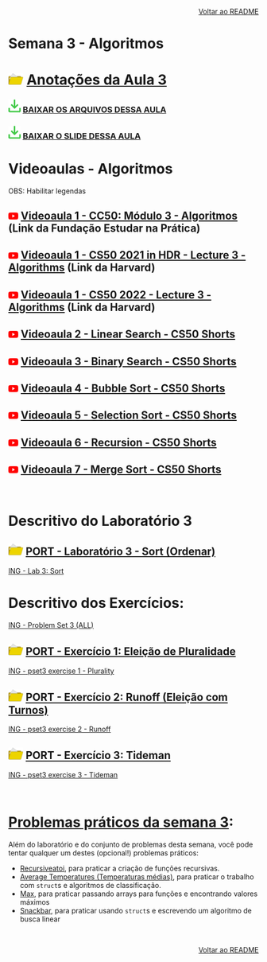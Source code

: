 <p align="right">
   <a href="https://github.com/GersonESantos/CS50">Voltar ao README</a>
</p>

# Semana 3 - Algoritmos  
# <img src="assets/folderOpen2.svg" width=30 /> [Anotações da Aula 3](semana3/aula3.md)  

### <img src="assets/baixar.svg" width=25 /> [BAIXAR OS ARQUIVOS DESSA AULA](./assets/ArquivosZips/semana3/src3.zip)  
### <img src="assets/baixar.svg" width=25 /> [BAIXAR O SLIDE DESSA AULA](./assets/aula3/Algoritmo(2022).pdf)  


# Videoaulas - Algoritmos  

<p>OBS: Habilitar legendas</p>

## <img src="assets/youtube.svg" width=20 /> [Videoaula 1 - CC50: Módulo 3 - Algoritmos](https://youtu.be/oBOTNWx0EzY) (Link da Fundação Estudar na Prática)  

## <img src="assets/youtube.svg" width=20 /> [Videoaula 1 - CS50 2021 in HDR - Lecture 3 - Algorithms](https://youtu.be/yb0PY3LX2x8) (Link da Harvard)  

## <img src="assets/youtube.svg" width=20 /> [Videoaula 1 - CS50 2022 - Lecture 3 - Algorithms](https://youtu.be/SXujiYWM9l8) (Link da Harvard)  

## <img src="assets/youtube.svg" width=20 /> [Videoaula 2 - Linear Search - CS50 Shorts](https://www.youtube.com/watch?v=TwsgCHYmbbA&t=4s)  

## <img src="assets/youtube.svg" width=20 /> [Videoaula 3 - Binary Search - CS50 Shorts](https://www.youtube.com/watch?v=T98PIp4omUA&t=1s)  

## <img src="assets/youtube.svg" width=20 /> [Videoaula 4 - Bubble Sort - CS50 Shorts](https://www.youtube.com/watch?v=RT-hUXUWQ2I)  

## <img src="assets/youtube.svg" width=20 /> [Videoaula 5 - Selection Sort - CS50 Shorts](https://www.youtube.com/watch?v=3hH8kTHFw2A)  

## <img src="assets/youtube.svg" width=20 /> [Videoaula 6 - Recursion - CS50 Shorts](https://www.youtube.com/watch?v=mz6tAJMVmfM)  

## <img src="assets/youtube.svg" width=20 /> [Videoaula 7 - Merge Sort - CS50 Shorts](https://www.youtube.com/watch?v=Ns7tGNbtvV4&t=1s)  

&nbsp;

# Descritivo do Laboratório 3

## <img src="assets/folderOpen2.svg" width=30 /> [PORT - Laboratório 3 - Sort (Ordenar)](https://github.com/GersonESantos/CS50semana3/sort)  
[ING - Lab 3: Sort](https://cs50.harvard.edu/x/2023/labs/3/) 


# Descritivo dos Exercícios: 
[ING - Problem Set 3 (ALL)](https://cs50.harvard.edu/x/2023/psets/3/)  

## <img src="assets/folderOpen2.svg" width=30 /> [PORT - Exercício 1: Eleição de Pluralidade](https://github.com/GersonESantos/CS50semana3/plurality)  
[ING - pset3 exercise 1 - Plurality](https://cs50.harvard.edu/x/2023/psets/3/plurality/)  

## <img src="assets/folderOpen2.svg" width=30 /> [PORT - Exercício 2: Runoff (Eleição com Turnos)](https://github.com/GersonESantos/CS50semana3/runoff)  
[ING - pset3 exercise 2 - Runoff](https://cs50.harvard.edu/x/2023/psets/3/runoff/)  

## <img src="assets/folderOpen2.svg" width=30 /> [PORT - Exercício 3: Tideman](https://github.com/GersonESantos/CS50semana3/tideman)  
[ING - pset3 exercise 3 - Tideman](https://cs50.harvard.edu/x/2023/psets/3/tideman/)  

&nbsp;

# [Problemas práticos da semana 3](https://cs50.harvard.edu/x/2023/problems/3/):  

Além do laboratório e do conjunto de problemas desta semana, você pode tentar qualquer um destes (opcional!) problemas práticos:

* [Recursiveatoi](https://github.com/GersonESantos/CS50semana3/recursivoatoi), para praticar a criação de funções recursivas.  
* [Average Temperatures (Temperaturas médias)](https://github.com/GersonESantos/CS50semana3/temps), para praticar o trabalho com `struct`s e algoritmos de classificação.  
* [Max](https://github.com/GersonESantos/CS50semana3/max), para praticar passando arrays para funções e encontrando valores máximos  
* [Snackbar](https://github.com/GersonESantos/CS50semana3/snackbar), para praticar usando `struct`s e escrevendo um algoritmo de busca linear  

&nbsp;

<p align="right">
   <a href="https://github.com/GersonESantos/CS50">Voltar ao README</a>
</p>
